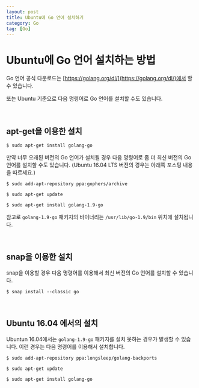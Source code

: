 ```yaml
---
layout: post
title: Ubuntu에 Go 언어 설치하기
category: Go
tag: [Go]
---
```

# Ubuntu에 Go 언어 설치하는 방법

Go 언어 공식 다운로드는 [https://golang.org/dl/](https://golang.org/dl/)에서 할 수 있습니다.

또는 Ubuntu 기준으로 다음 명령어로 Go 언어를 설치할 수도 있습니다.

<br>

## apt-get을 이용한 설치

~~~
$ sudo apt-get install golang-go
~~~

만약 너무 오래된 버전의 Go 언어가 설치될 경우 다음 명령어로 좀 더 최신 버전의 Go 언어를 설치할 수도 있습니다. (Ubuntu 16.04 LTS 버전의 경우는 아래쪽 포스팅 내용을 따르세요.)

~~~
$ sudo add-apt-repository ppa:gophers/archive

$ sudo apt-get update

$ sudo apt-get install golang-1.9-go
~~~

참고로 `golang-1.9-go` 패키지의 바이너리는 `/usr/lib/go-1.9/bin` 위치에 설치됩니다.


<br>

## snap을 이용한 설치

snap을 이용할 경우 다음 명령어를 이용해서 최신 버전의 Go 언어를 설치할 수 있습니다.

~~~
$ snap install --classic go
~~~

<br>

## Ubuntu 16.04 에서의 설치

Ubuntun 16.04에서는 `golang-1.9-go` 패키지를 설치 못하는 경우가 발생할 수 있습니다. 이런 경우는 다음 명령어를 이용해서 설치합니다.

~~~
$ sudo add-apt-repository ppa:longsleep/golang-backports

$ sudo apt-get update

$ sudo apt-get install golang-go
~~~